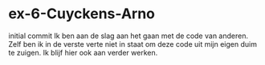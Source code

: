 # ex-6-Cuyckens-Arno
initial commit
Ik ben aan de slag aan het gaan met de code van anderen. 
Zelf ben ik in de verste verte niet in staat om deze code uit mijn eigen duim te zuigen.
Ik blijf hier ook aan verder werken.

